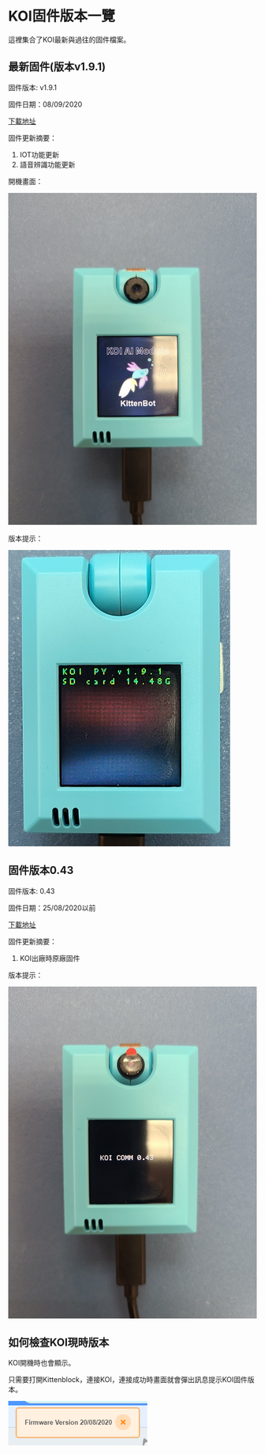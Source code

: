 # **KOI固件版本一覽**

這裡集合了KOI最新與過往的固件檔案。

## 最新固件(版本v1.9.1)

固件版本: v1.9.1

固件日期：08/09/2020

[下載地址](http://bit.ly/KOIFW191)

固件更新摘要：

1. IOT功能更新
2. 語音辨識功能更新

開機畫面：

![](./images/25081.jpg)

版本提示：

![](./images/191_1.jpg)

## 固件版本0.43

固件版本: 0.43

固件日期：25/08/2020以前

[下載地址](http://bit.ly/KOIFW043)

固件更新摘要：

1. KOI出廠時原廠固件

版本提示：

![](./images/043.jpg)

## 如何檢查KOI現時版本

KOI開機時也會顯示。

只需要打開Kittenblock，連接KOI，連接成功時畫面就會彈出訊息提示KOI固件版本。

![](./images/kb8.png)